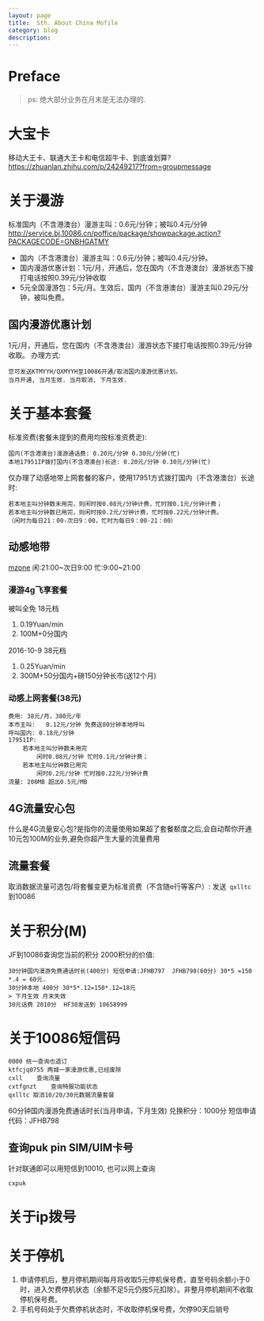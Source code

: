 ```yaml
---
layout: page
title:	Sth. About China Mofile
category: blog
description:
---
```

# Preface
> ps: 绝大部分业务在月末是无法办理的.

# 大宝卡
移动大王卡、联通大王卡和电信超牛卡、到底谁划算?
https://zhuanlan.zhihu.com/p/24249217?from=groupmessage

# 关于漫游
标准国内（不含港澳台）漫游主叫：0.6元/分钟；被叫0.4元/分钟
http://service.bj.10086.cn/poffice/package/showpackage.action?PACKAGECODE=GNBHGATMY

- 国内（不含港澳台）漫游主叫：0.6元/分钟；被叫0.4元/分钟。
- 国内漫游优惠计划：1元/月，开通后，您在国内（不含港澳台）漫游状态下接打电话按照0.39元/分钟收取
- 5元全国漫游包：5元/月。生效后，国内（不含港澳台）漫游主叫0.29元/分钟，被叫免费。

## 国内漫游优惠计划
1元/月，开通后，您在国内（不含港澳台）漫游状态下接打电话按照0.39元/分钟收取。
办理方式:

	您可发送KTMYYH/QXMYYH至10086开通/取消国内漫游优惠计划。
	当月开通, 当月生效. 当月取消, 下月生效.

# 关于基本套餐
标准资费(套餐未提到的费用均按标准资费走):

	国内(不含港澳台)漫游通话费:	0.20元/分钟 0.30元/分钟(忙)
	本地17951IP拨打国内(不含港澳台)长途: 0.20元/分钟 0.30元/分钟(忙)

仅办理了动感地带上网套餐的客户，使用17951方式拨打国内（不含港澳台）长途时:

    若本地主叫分钟数未用完，则闲时按0.08元/分钟计费，忙时按0.1元/分钟计费；
    若本地主叫分钟数已用完，则闲时按0.2元/分钟计费，忙时按0.22元/分钟计费。
    （闲时为每日21：00-次日9：00，忙时为每日9：00-21：00）

## 动感地带
[mzone](http://service.bj.10086.cn/poffice/package/showpackage.action?from=bj&PACKAGECODE=MZONEJCTC&isCheck=1&smartID=5122944242)
闲:21:00~次日9:00	忙:9:00~21:00

### 漫游4g飞享套餐
被叫全免
18元档
1. 0.19Yuan/min
2. 100M+0分国内

2016-10-9
38元档
1. 0.25Yuan/min
2. 300M+50分国内+磅150分钟长市(送12个月)

### 动感上网套餐(38元)

	费用:	38元/月，380元/年
	本市主叫:	0.12元/分钟 免费送80分钟本地呼叫
	呼叫国内: 0.18元/分钟
	17951IP:
		若本地主叫分钟数未用完
			闲时0.08元/分钟 忙时0.1元/分钟计费；
		若本地主叫分钟数已用完
			闲时0.2元/分钟 忙时按0.22元/分钟计费
	流量:	200MB 超出0.5元/MB

## 4G流量安心包
什么是4G流量安心包?是指你的流量使用如果超了套餐额度之后,会自动帮你开通10元包100M的业务,避免你超产生大量的流量费用

## 流量套餐
取消数据流量可选包/将套餐变更为标准资费（不含随e行等客户）:
 发送` qxlltc` 到10086

# 关于积分(M)
JF到10086查询您当前的积分
2000积分的价值:

	30分钟国内漫游免费通话时长(400分) 短信申请:JFHB797  JFHB798(60分) 30*5 =150 *.4 = 60元.
	30分钟本地 400分 30*5*.12=150*.12=18元
	> 下月生效 月末失效
	30元话费 2010分  HF30发送到 10658999


# 关于10086短信码

	0000 统一查询也退订
	ktfcjq0755 两城一家漫游优惠,已经废除
	cxll	查询流量
	cxtfgnzt	查询特服功能状态
	qxlltc 取消10/20/30元数据流量套餐

60分钟国内漫游免费通话时长(当月申请，下月生效)
	兑换积分：1000分
	短信申请代码：JFHB798

## 查询puk pin SIM/UIM卡号
针对联通即可以用短信到10010, 也可以网上查询

    cxpuk

# 关于ip拨号

# 关于停机
1. 申请停机后，整月停机期间每月将收取5元停机保号费，直至号码余额小于0时，进入欠费停机状态（余额不足5元仍按5元扣除）。非整月停机期间不收取停机保号费。
2. 手机号码处于欠费停机状态时，不收取停机保号费，欠停90天后销号
